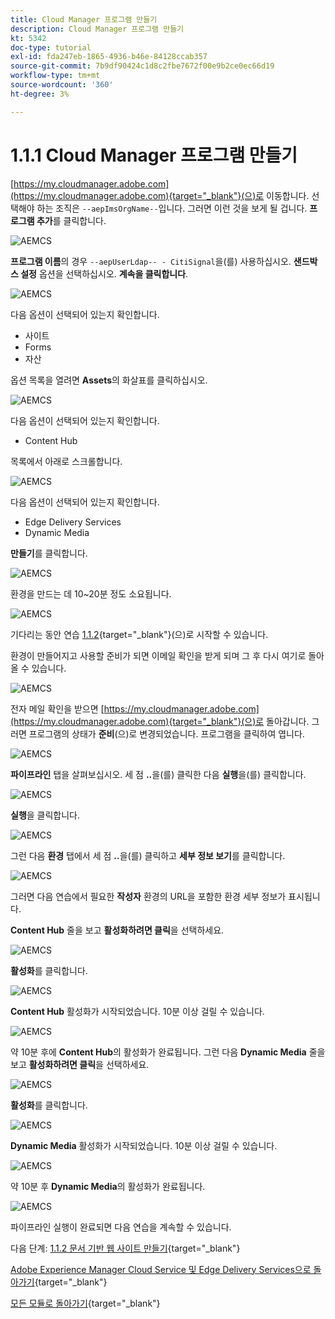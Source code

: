 ```yaml
---
title: Cloud Manager 프로그램 만들기
description: Cloud Manager 프로그램 만들기
kt: 5342
doc-type: tutorial
exl-id: fda247eb-1865-4936-b46e-84128ccab357
source-git-commit: 7b9df90424c1d8c2fbe7672f00e9b2ce0ec66d19
workflow-type: tm+mt
source-wordcount: '360'
ht-degree: 3%

---
```


# 1.1.1 Cloud Manager 프로그램 만들기

[https://my.cloudmanager.adobe.com](https://my.cloudmanager.adobe.com){target="_blank"}(으)로 이동합니다. 선택해야 하는 조직은 `--aepImsOrgName--`입니다. 그러면 이런 것을 보게 될 겁니다. **프로그램 추가**&#x200B;를 클릭합니다.

![AEMCS](./images/aemcs1.png)

**프로그램 이름**&#x200B;의 경우 `--aepUserLdap-- - CitiSignal`을(를) 사용하십시오. **샌드박스 설정** 옵션을 선택하십시오. **계속을 클릭합니다**.

![AEMCS](./images/aemcs2.png)

다음 옵션이 선택되어 있는지 확인합니다.

- 사이트
- Forms
- 자산

옵션 목록을 열려면 **Assets**&#x200B;의 화살표를 클릭하십시오.

![AEMCS](./images/aemcs3.png)

다음 옵션이 선택되어 있는지 확인합니다.

- Content Hub

목록에서 아래로 스크롤합니다.

![AEMCS](./images/aemcs3a.png)

다음 옵션이 선택되어 있는지 확인합니다.

- Edge Delivery Services
- Dynamic Media

**만들기**&#x200B;를 클릭합니다.

![AEMCS](./images/aemcs3b.png)

환경을 만드는 데 10~20분 정도 소요됩니다.

![AEMCS](./images/aemcs4.png)

기다리는 동안 연습 [1.1.2](./ex2.md){target="_blank"}(으)로 시작할 수 있습니다.

환경이 만들어지고 사용할 준비가 되면 이메일 확인을 받게 되며 그 후 다시 여기로 돌아올 수 있습니다.

![AEMCS](./images/aemcs5.png)

전자 메일 확인을 받으면 [https://my.cloudmanager.adobe.com](https://my.cloudmanager.adobe.com){target="_blank"}(으)로 돌아갑니다. 그러면 프로그램의 상태가 **준비**(으)로 변경되었습니다. 프로그램을 클릭하여 엽니다.

![AEMCS](./images/aemcs6.png)

**파이프라인** 탭을 살펴보십시오. 세 점 **..**&#x200B;을(를) 클릭한 다음 **실행**&#x200B;을(를) 클릭합니다.

![AEMCS](./images/aemcs7.png)

**실행**&#x200B;을 클릭합니다.

![AEMCS](./images/aemcs8.png)

그런 다음 **환경** 탭에서 세 점 **..**&#x200B;을(를) 클릭하고 **세부 정보 보기**&#x200B;를 클릭합니다.

![AEMCS](./images/aemcs9.png)

그러면 다음 연습에서 필요한 **작성자** 환경의 URL을 포함한 환경 세부 정보가 표시됩니다.

**Content Hub** 줄을 보고 **활성화하려면 클릭**&#x200B;을 선택하세요.

![AEMCS](./images/aemcs10.png)

**활성화**&#x200B;를 클릭합니다.

![AEMCS](./images/aemcsact1.png)

**Content Hub** 활성화가 시작되었습니다. 10분 이상 걸릴 수 있습니다.

![AEMCS](./images/aemcsact2.png)

약 10분 후에 **Content Hub**의 활성화가 완료됩니다.
그런 다음 **Dynamic Media** 줄을 보고 **활성화하려면 클릭**&#x200B;을 선택하세요.

![AEMCS](./images/aemcsact3.png)

**활성화**&#x200B;를 클릭합니다.

![AEMCS](./images/aemcsact4.png)

**Dynamic Media** 활성화가 시작되었습니다. 10분 이상 걸릴 수 있습니다.

![AEMCS](./images/aemcsact5.png)

약 10분 후 **Dynamic Media**&#x200B;의 활성화가 완료됩니다.

![AEMCS](./images/aemcsact6.png)

파이프라인 실행이 완료되면 다음 연습을 계속할 수 있습니다.

다음 단계: [1.1.2 문서 기반 웹 사이트 만들기](./ex2.md){target="_blank"}

[Adobe Experience Manager Cloud Service 및 Edge Delivery Services으로 돌아가기](./aemcs.md){target="_blank"}

[모든 모듈로 돌아가기](./../../../overview.md){target="_blank"}
